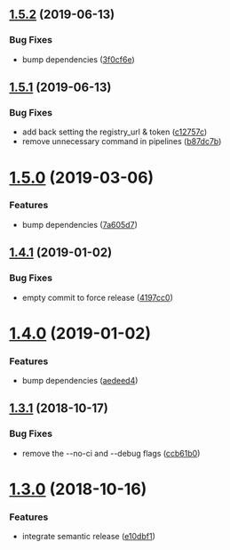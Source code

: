 ## [1.5.2](https://bitbucket.org/colorfy/react-native-alias-imports/compare/v1.5.1...v1.5.2) (2019-06-13)


### Bug Fixes

* bump dependencies ([3f0cf6e](https://bitbucket.org/colorfy/react-native-alias-imports/commits/3f0cf6e))

## [1.5.1](https://bitbucket.org/colorfy/react-native-alias-imports/compare/v1.5.0...v1.5.1) (2019-06-13)


### Bug Fixes

* add back setting the registry_url & token ([c12757c](https://bitbucket.org/colorfy/react-native-alias-imports/commits/c12757c))
* remove unnecessary command in pipelines ([b87dc7b](https://bitbucket.org/colorfy/react-native-alias-imports/commits/b87dc7b))

# [1.5.0](https://bitbucket.org/colorfy/react-native-alias-imports/compare/v1.4.1...v1.5.0) (2019-03-06)


### Features

* bump dependencies ([7a605d7](https://bitbucket.org/colorfy/react-native-alias-imports/commits/7a605d7))

## [1.4.1](https://bitbucket.org/colorfy/react-native-alias-imports/compare/v1.4.0...v1.4.1) (2019-01-02)


### Bug Fixes

* empty commit to force release ([4197cc0](https://bitbucket.org/colorfy/react-native-alias-imports/commits/4197cc0))

# [1.4.0](https://bitbucket.org/colorfy/react-native-alias-imports/compare/v1.3.1...v1.4.0) (2019-01-02)


### Features

* bump dependencies ([aedeed4](https://bitbucket.org/colorfy/react-native-alias-imports/commits/aedeed4))

## [1.3.1](https://bitbucket.org/colorfy/react-native-alias-imports/compare/v1.3.0...v1.3.1) (2018-10-17)


### Bug Fixes

* remove the --no-ci and --debug flags ([ccb61b0](https://bitbucket.org/colorfy/react-native-alias-imports/commits/ccb61b0))

# [1.3.0](https://bitbucket.org/colorfy/react-native-alias-imports/compare/v1.2.3...v1.3.0) (2018-10-16)


### Features

* integrate semantic release ([e10dbf1](https://bitbucket.org/colorfy/react-native-alias-imports/commits/e10dbf1))

